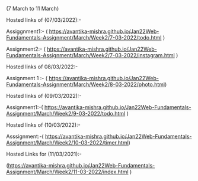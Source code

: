 
(7 March to 11 March)

Hosted links of (07/03/2022):-

Assiggnment1:- ( https://avantika-mishra.github.io/Jan22Web-Fundamentals-Assignment/March/Week2/7-03-2022/todo.html )

Assignment2:- ( https://avantika-mishra.github.io/Jan22Web-Fundamentals-Assignment/March/Week2/7-03-2022/instagram.html )

  Hosted links of 08/03/2022:- 
 
 Assignment 1 :- ( https://avantika-mishra.github.io/Jan22Web-Fundamentals-Assignment/March/Week2/8-03-2022/photo.html)
 
 Hosted links of (09/03/2022):-

Assignment1:-( https://avantika-mishra.github.io/Jan22Web-Fundamentals-Assignment/March/Week2/9-03-2022/todo.html )

 Hosted links of (10/03/2022):-
 
Asssignment:-(  https://avantika-mishra.github.io/Jan22Web-Fundamentals-Assignment/March/Week2/10-03-2022/timer.html)

Hosted Links for (11/03/2021):-

(https://avantika-mishra.github.io/Jan22Web-Fundamentals-Assignment/March/Week2/11-03-2022/index.html )

